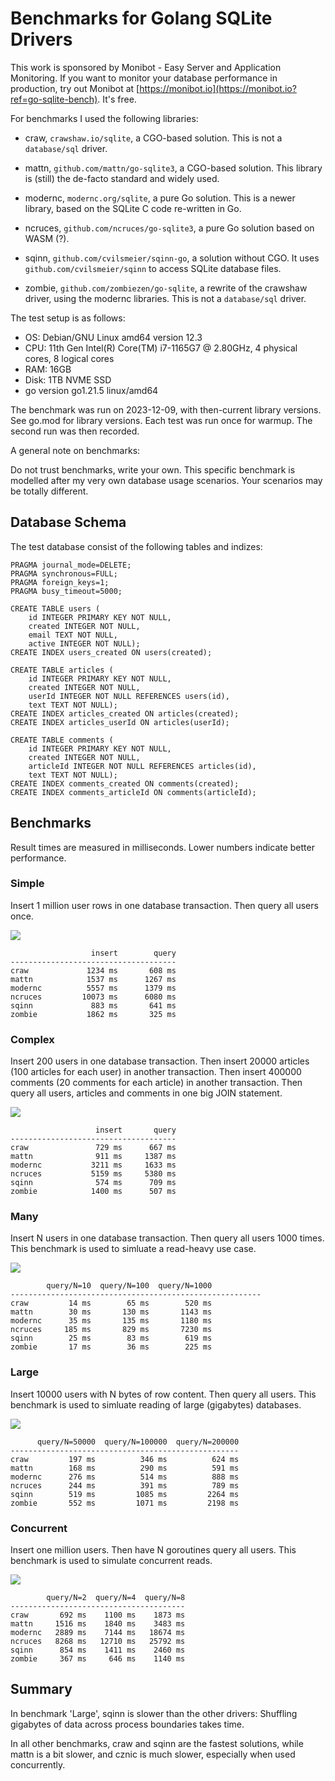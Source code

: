 Benchmarks for Golang SQLite Drivers
==============================================================================

This work is sponsored by Monibot - Easy Server and Application Monitoring.
If you want to monitor your database performance in production, try out
Monibot at [https://monibot.io](https://monibot.io?ref=go-sqlite-bench). It's free.


For benchmarks I used the following libraries:

- craw, `crawshaw.io/sqlite`, a CGO-based solution. This is not a `database/sql` driver.

- mattn, `github.com/mattn/go-sqlite3`, a CGO-based solution. This library is
  (still) the de-facto standard and widely used. 

- modernc, `modernc.org/sqlite`, a pure Go solution. This is a newer library,
  based on the SQLite C code re-written in Go.

- ncruces, `github.com/ncruces/go-sqlite3`, a pure Go solution based on WASM (?). 

- sqinn, `github.com/cvilsmeier/sqinn-go`, a solution without CGO. It uses
  `github.com/cvilsmeier/sqinn` to access SQLite database files.

- zombie, `github.com/zombiezen/go-sqlite`, a rewrite of the crawshaw driver, using the
  modernc libraries. This is not a `database/sql` driver.


The test setup is as follows:

- OS: Debian/GNU Linux amd64 version 12.3
- CPU: 11th Gen Intel(R) Core(TM) i7-1165G7 @ 2.80GHz, 4 physical cores, 8 logical cores
- RAM: 16GB
- Disk: 1TB NVME SSD
- go version go1.21.5 linux/amd64

The benchmark was run on 2023-12-09, with then-current library versions.
See go.mod for library versions. Each test was run once for warmup.
The second run was then recorded.


A general note on benchmarks:

Do not trust benchmarks, write your own. This specific benchmark is modelled
after my very own database usage scenarios. Your scenarios may be totally
different.


Database Schema
------------------------------------------------------------------------------

The test database consist of the following tables and indizes:

    PRAGMA journal_mode=DELETE;
    PRAGMA synchronous=FULL;
    PRAGMA foreign_keys=1;
    PRAGMA busy_timeout=5000;

    CREATE TABLE users (
        id INTEGER PRIMARY KEY NOT NULL,
        created INTEGER NOT NULL,
        email TEXT NOT NULL,
        active INTEGER NOT NULL);
    CREATE INDEX users_created ON users(created);

    CREATE TABLE articles (
        id INTEGER PRIMARY KEY NOT NULL,
        created INTEGER NOT NULL,  
        userId INTEGER NOT NULL REFERENCES users(id),
        text TEXT NOT NULL);
    CREATE INDEX articles_created ON articles(created);
    CREATE INDEX articles_userId ON articles(userId);

    CREATE TABLE comments (
        id INTEGER PRIMARY KEY NOT NULL,
        created INTEGER NOT NULL,
        articleId INTEGER NOT NULL REFERENCES articles(id),
        text TEXT NOT NULL);
    CREATE INDEX comments_created ON comments(created);
    CREATE INDEX comments_articleId ON comments(articleId);


Benchmarks
------------------------------------------------------------------------------

Result times are measured in milliseconds. Lower numbers indicate better
performance.

### Simple

Insert 1 million user rows in one database transaction.
Then query all users once.

![](results/simple.png)

                      insert        query
    -------------------------------------
    craw             1234 ms       608 ms
    mattn            1537 ms      1267 ms
    modernc          5557 ms      1379 ms
    ncruces         10073 ms      6080 ms
    sqinn             883 ms       641 ms
    zombie           1862 ms       325 ms


### Complex

Insert 200 users in one database transaction.
Then insert 20000 articles (100 articles for each user) in another transaction.
Then insert 400000 comments (20 comments for each article) in another transaction.
Then query all users, articles and comments in one big JOIN statement.

![](results/complex.png)

                       insert       query
    -------------------------------------
    craw               729 ms      667 ms
    mattn              911 ms     1387 ms
    modernc           3211 ms     1633 ms
    ncruces           5159 ms     5380 ms
    sqinn              574 ms      709 ms
    zombie            1400 ms      507 ms


### Many

Insert N users in one database transaction.
Then query all users 1000 times.
This benchmark is used to simluate a read-heavy use case.

![](results/many.png)

            query/N=10  query/N=100  query/N=1000
    --------------------------------------------------------
    craw         14 ms        65 ms        520 ms
    mattn        30 ms       130 ms       1143 ms
    modernc      35 ms       135 ms       1180 ms
    ncruces     185 ms       829 ms       7230 ms
    sqinn        25 ms        83 ms        619 ms
    zombie       17 ms        36 ms        225 ms


### Large

Insert 10000 users with N bytes of row content.
Then query all users.
This benchmark is used to simluate reading of large (gigabytes) databases.

![](results/large.png)

          query/N=50000  query/N=100000  query/N=200000
    ---------------------------------------------------
    craw         197 ms          346 ms          624 ms
    mattn        168 ms          290 ms          591 ms
    modernc      276 ms          514 ms          888 ms
    ncruces      244 ms          391 ms          789 ms
    sqinn        519 ms         1085 ms         2264 ms
    zombie       552 ms         1071 ms         2198 ms


### Concurrent

Insert one million users.
Then have N goroutines query all users.
This benchmark is used to simulate concurrent reads.

![](results/concurrent.png)

            query/N=2  query/N=4  query/N=8
    ---------------------------------------
    craw       692 ms    1100 ms    1873 ms
    mattn     1516 ms    1840 ms    3483 ms
    modernc   2889 ms    7144 ms   18674 ms
    ncruces   8268 ms   12710 ms   25792 ms
    sqinn      854 ms    1411 ms    2460 ms
    zombie     367 ms     646 ms    1140 ms


Summary
------------------------------------------------------------------------------

In benchmark 'Large', sqinn is slower than the other drivers: Shuffling
gigabytes of data across process boundaries takes time.

In all other benchmarks, craw and sqinn are the fastest solutions, while
mattn is a bit slower, and cznic is much slower, especially when used
concurrently.
